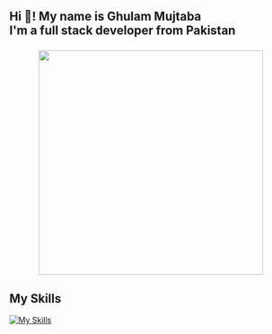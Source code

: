 ## Hi 👋! My name is Ghulam Mujtaba <br/> I'm a full stack developer from Pakistan

###

  <p align="center">
  <img width="400px" src="https://github-readme-stats.vercel.app/api?username=Mujtaba-Abbasi&count_private=true&show_icons=true&theme=material-palenight&hide_border=true&bg_color=1F222E" />
<!--   <img width="400px" src="https://github-readme-streak-stats.herokuapp.com?user=Mujtaba-Abbasi&theme=material-palenight&hide_border=true&fire=C77800&ring=7C2AE8&background=1F222E" /> -->
<!--
<div align="left">
  <img src="https://cdn.jsdelivr.net/gh/devicons/devicon/icons/javascript/javascript-original.svg" height="30" alt="javascript logo"  />
  <img width="12" />
  <img src="https://cdn.jsdelivr.net/gh/devicons/devicon/icons/typescript/typescript-original.svg" height="30" alt="typescript logo"  />
  <img width="12" />
  <img src="https://cdn.jsdelivr.net/gh/devicons/devicon/icons/react/react-original.svg" height="30" alt="react logo"  />
  <img src="https://cdn.jsdelivr.net/gh/devicons/devicon/icons/nextjs/nextjs-original.svg" height="30" alt="nextjs logo"  />
  <img src="https://cdn.jsdelivr.net/gh/devicons/devicon/icons/nodejs/nodejs-original.svg" height="30" alt="nodejs logo"  />
  <img src="https://cdn.jsdelivr.net/gh/devicons/devicon/icons/express/express-original.svg" height="30" alt="express logo"  />
  <img src="https://cdn.jsdelivr.net/gh/devicons/devicon/icons/mongodb/mongodb-original.svg" height="30" alt="mongodb logo"  />
  <img src="https://cdn.jsdelivr.net/gh/devicons/devicon/icons/firebase/firebase-original.svg" height="30" alt="firebase logo"  />
  <img src="https://cdn.jsdelivr.net/gh/devicons/devicon/icons/redux/redux-original.svg" height="30" alt="redux logo"  />
  <img src="https://cdn.jsdelivr.net/gh/devicons/devicon/icons/git/git-original.svg" height="30" alt="git logo"  />
  <img width="12" />
  <img src="https://cdn.jsdelivr.net/gh/devicons/devicon/icons/html5/html5-original.svg" height="30" alt="html5 logo"  />
  <img width="12" />
  <img src="https://cdn.jsdelivr.net/gh/devicons/devicon/icons/css3/css3-original.svg" height="30" alt="css3 logo"  />
  <img width="12" />
</div> -->

## My Skills

[![My Skills](https://skillicons.dev/icons?i=js,ts,react,nextjs,nodejs,express,firebase,aws,npm,netlify,mongodb,postgres,nestjs,postman,github,git,prisma,redux,linux,materialui,tailwind,vercel,vite,vscode,webpack,graphql,html,css,bootstrap,scss)](https://skillicons.dev)

###

<br clear="both">

<!-- <img src="https://raw.githubusercontent.com/maurodesouza/maurodesouza/output/snake.svg" alt="Snake animation" /> -->

###
